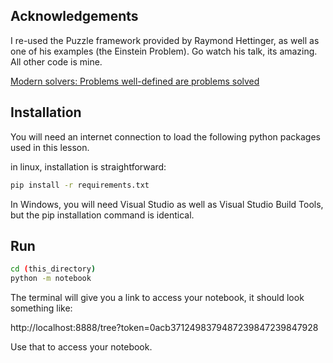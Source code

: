 ## Acknowledgements

I re-used the Puzzle framework provided by Raymond Hettinger, as well as one of his examples (the Einstein Problem). Go watch his talk, its amazing. All other code is mine.

[Modern solvers: Problems well-defined are problems solved](https://www.youtube.com/watch?v=_GP9OpZPUYc)


## Installation

You will need an internet connection to load the following python packages
used in this lesson.

in linux, installation is straightforward:

```bash
pip install -r requirements.txt
```

In Windows, you will need Visual Studio as well as Visual Studio Build Tools, but the pip installation command is identical.


## Run

```bash
cd (this_directory)
python -m notebook
```

The terminal will give you a link to access your notebook, it should look something like:

http://localhost:8888/tree?token=0acb3712498379487239847239847928

Use that to access your notebook.
